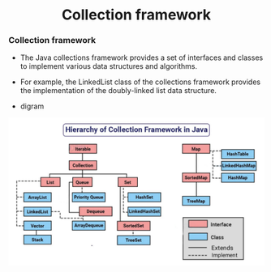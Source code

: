 <h1 align = "center">Collection framework</h1>

### Collection framework
- The Java collections framework provides a set of interfaces and classes to implement various data structures and algorithms.
- For example, the LinkedList class of the collections framework provides the implementation of the doubly-linked list data structure.

- digram 

<img src = "Digram.png">


